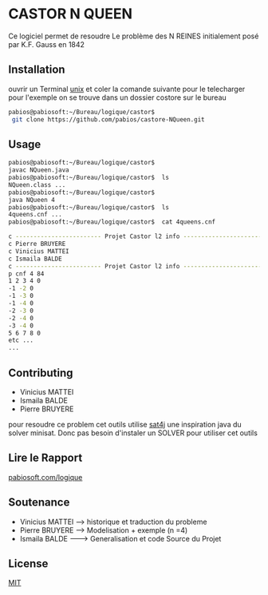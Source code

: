 # CASTOR N QUEEN 

Ce logiciel permet de resoudre Le problème des N REINES initialement posé par K.F. Gauss en 1842

## Installation

ouvrir un Terminal [unix](https://github.com/pabios/castore-NQueen.git) et coler la  comande suivante pour le telecharger
pour l'exemple on se trouve dans un dossier costore sur le bureau

```bash
pabios@pabiosoft:~/Bureau/logique/castor$
 git clone https://github.com/pabios/castore-NQueen.git

```

## Usage

```bash
pabios@pabiosoft:~/Bureau/logique/castor$  
javac NQueen.java
pabios@pabiosoft:~/Bureau/logique/castor$  ls
NQueen.class ...
pabios@pabiosoft:~/Bureau/logique/castor$  
java NQueen 4
pabios@pabiosoft:~/Bureau/logique/castor$  ls
4queens.cnf ...
pabios@pabiosoft:~/Bureau/logique/castor$  cat 4queens.cnf

c ------------------------ Projet Castor l2 info ------------------------
c Pierre BRUYERE
c Vinicius MATTEI
c Ismaila BALDE
c ------------------------ Projet Castor l2 info ------------------------
p cnf 4 84
1 2 3 4 0
-1 -2 0
-1 -3 0
-1 -4 0
-2 -3 0
-2 -4 0
-3 -4 0
5 6 7 8 0
etc ...
...
```

## Contributing
 * Vinicius MATTEI
 * Ismaila BALDE
 * Pierre BRUYERE
 

pour resoudre ce problem cet outils  utilise [sat4j](http://sat4j.org) une inspiration java du solver minisat.
Donc pas besoin d'instaler un SOLVER pour utiliser cet outils
## Lire le Rapport 
 [pabiosoft.com/logique](http://pabiosoft.com/myRapport.php)

## Soutenance
 * Vinicius MATTEI --> historique et traduction du probleme
 * Pierre BRUYERE  --> Modelisation + exemple (n =4) 
 * Ismaila BALDE ---> Generalisation et code Source du Projet

## License
[MIT](https://choosealicense.com/licenses/mit/)

